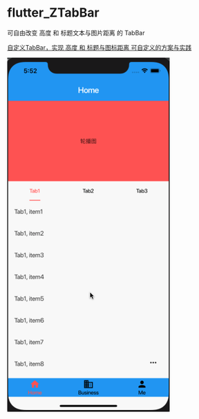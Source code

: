 # flutter_ZTabBar

可自由改变 高度 和 标题文本与图片距离 的 TabBar

[自定义TabBar，实现 高度 和 标题与图标距离 可自定义的方案与实践](https://blog.csdn.net/zhumj_zhumj/article/details/102832360)

![image](./gif/111.gif)
